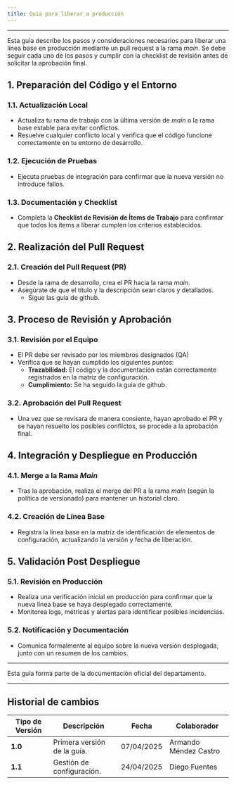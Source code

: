 ```yaml
---
title: Guía para liberar a producción
---
```


---

Esta guía describe los pasos y consideraciones necesarios para liberar una línea base en producción mediante un pull request a la rama _main_. Se debe seguir cada uno de los pasos y cumplir con la checklist de revisión antes de solicitar la aprobación final.

## 1. Preparación del Código y el Entorno

### 1.1. Actualización Local

- Actualiza tu rama de trabajo con la última versión de _main_ o la rama base estable para evitar conflictos.
- Resuelve cualquier conflicto local y verifica que el código funcione correctamente en tu entorno de desarrollo.

### 1.2. Ejecución de Pruebas

- Ejecuta pruebas de integración para confirmar que la nueva versión no introduce fallos.

### 1.3. Documentación y Checklist

- Completa la **Checklist de Revisión de Ítems de Trabajo** para confirmar que todos los ítems a liberar cumplen los criterios establecidos.

## 2. Realización del Pull Request

### 2.1. Creación del Pull Request (PR)

- Desde la rama de desarrollo, crea el PR hacia la rama _main_.
- Asegúrate de que el título y la descripción sean claros y detallados.
  - Sigue las guia de github.

## 3. Proceso de Revisión y Aprobación

### 3.1. Revisión por el Equipo

- El PR debe ser revisado por los miembros designados (QA)
- Verifica que se hayan cumplido los siguientes puntos:
  - **Trazabilidad:** El código y la documentación están correctamente registrados en la matriz de configuración.
  - **Cumplimiento:** Se ha seguido la guia de github.

### 3.2. Aprobación del Pull Request

- Una vez que se revisara de manera consiente, hayan aprobado el PR y se hayan resuelto los posibles conflictos, se procede a la aprobación final.

## 4. Integración y Despliegue en Producción

### 4.1. Merge a la Rama _Main_

- Tras la aprobación, realiza el merge del PR a la rama _main_ (según la política de versionado) para mantener un historial claro.

### 4.2. Creación de Línea Base

- Registra la línea base en la matriz de identificación de elementos de configuración, actualizando la versión y fecha de liberación.

## 5. Validación Post Despliegue

### 5.1. Revisión en Producción

- Realiza una verificación inicial en producción para confirmar que la nueva línea base se haya desplegado correctamente.
- Monitorea logs, métricas y alertas para identificar posibles incidencias.

### 5.2. Notificación y Documentación

- Comunica formalmente al equipo sobre la nueva versión desplegada, junto con un resumen de los cambios.

---

Esta guía forma parte de la documentación oficial del departamento.


---

## Historial de cambios

| **Tipo de Versión** | **Descripción** | **Fecha**  | **Colaborador** |
| ------------------- | --------------- | ---------- | --------------- |
| **1.0**             | Primera versión de la guía. | 07/04/2025 | Armando Méndez Castro  |
| **1.1**             |  Gestión de configuración.  | 24/04/2025 | Diego Fuentes |